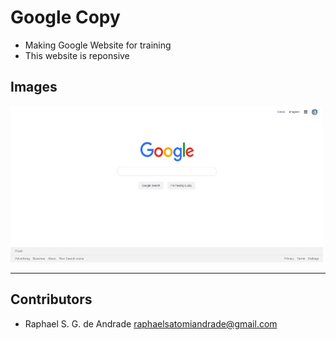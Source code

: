 # Google Copy
- Making Google Website for training
- This website is reponsive

## Images

<img src="wizard_oz/images/Screenshot_1.png" width="500" height="250">


---
## Contributors

- Raphael S. G. de Andrade <raphaelsatomiandrade@gmail.com>
